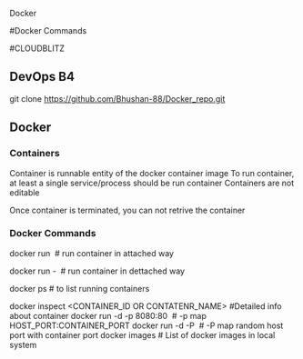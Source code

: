 Docker

#Docker Commands

#CLOUDBLITZ

## DevOps B4

git clone https://github.com/Bhushan-88/Docker_repo.git

## Docker

### Containers

Container is runnable entity of the docker container image To run container, at least a single service/process should be run container Containers are not editable

Once container is terminated, you can not retrive the container

### Docker Commands

docker run <IMAGE> # run container in attached way

docker run - <IMAGE> # run container in dettached way

docker ps # to list running containers

docker inspect <CONTAINER_ID OR CONTATENR_NAME> #Detailed info about container
docker run -d -p 8080:80 <image> # -p map HOST_PORT:CONTAINER_PORT
docker run -d -P <image> # -P map random host port with container port
docker images # List of docker images in local system 